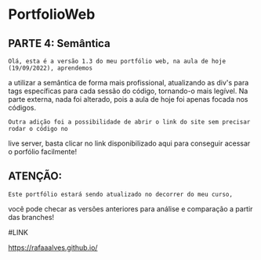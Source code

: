 # PortfolioWeb

## PARTE 4: Semântica

    Olá, esta é a versão 1.3 do meu portfólio web, na aula de hoje (19/09/2022), aprendemos
a utilizar a semântica de forma mais profissional, atualizando as div's para tags específicas
para cada sessão do código, tornando-o mais legível.
    Na parte externa, nada foi alterado, pois a aula de hoje foi apenas focada nos códigos.
    
    Outra adição foi a possibilidade de abrir o link do site sem precisar rodar o código no
live server, basta clicar no link disponibilizado aqui para conseguir acessar o porfólio facilmente!   


## ATENÇÃO: 

    Este portfólio estará sendo atualizado no decorrer do meu curso, 
você pode checar as versões anteriores para análise e comparação a partir
das branches!

#LINK

https://rafaaalves.github.io/
